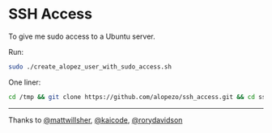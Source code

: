SSH Access
==========

To give me sudo access to a Ubuntu server.

Run:

```sh
sudo ./create_alopez_user_with_sudo_access.sh
```

One liner:
```sh
cd /tmp && git clone https://github.com/alopezo/ssh_access.git && cd ssh_access && ./create_alopez_user_with_sudo_access.sh && echo 'alopez has access' && cd .. && rm -r ssh_access
```
<hr/>

Thanks to [@mattwillsher](https://github.com/mattwillsher), [@kaicode](https://github.com/kaicode), [@rorydavidson](https://github.com/rorydavidson)